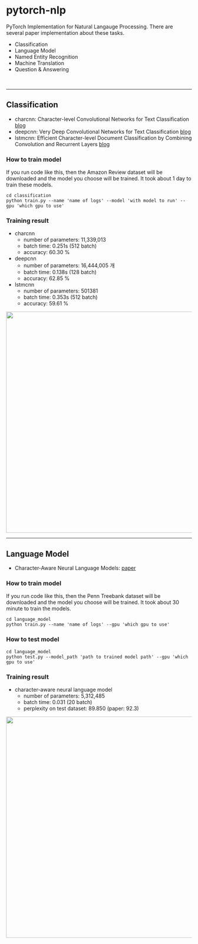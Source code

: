 # pytorch-nlp
PyTorch Implementation for Natural Langauge Processing.
There are several paper implementation about these tasks.

- Classification
- Language Model
- Named Entity Recognition
- Machine Translation
- Question & Answering

<br/>

---
## Classification
- charcnn: Character-level Convolutional Networks for Text Classification [blog](https://www.notion.so/daangn/Character-level-Convolutional-Networks-for-Text-Classification-3fb5552c27b94a3099e8e79ba1a272f9)
- deepcnn: Very Deep Convolutional Networks for Text Classification [blog](https://www.notion.so/daangn/Very-Deep-Convolutional-Networks-for-Text-Classification-63c3f055d19b4a1285891c99f5b06517)
- lstmcnn: Efficient Character-level Document Classification by Combining Convolution and Recurrent Layers [blog](https://www.notion.so/daangn/Efficient-Character-level-Document-Classification-by-Combining-Convolution-and-Recurrent-Layers-a05e07dcbd0249978dd2d35504653577)

### How to train model
If you run code like this, then the Amazon Review dataset will be downloaded and the model you choose will be trained. It took about 1 day to train these models. 

```
cd classification
python train.py --name 'name of logs' --model 'with model to run' --gpu 'which gpu to use'
```

### Training result
- charcnn
  - number of parameters: 11,339,013
  - batch time: 0.251s (512 batch)
  - accuracy: 60.30 %
- deepcnn 
  - number of parameters: 16,444,005 개
  - batch time: 0.138s (128 batch)
  - accuracy: 62.85 %
- lstmcnn
  - number of parameters: 501381
  - batch time: 0.353s (512 batch)
  - accuracy: 59.61 %

<img src='https://user-images.githubusercontent.com/16641054/51795184-704f7a00-2222-11e9-97f5-c70d5f311f5d.png' width='600px'>

<br/>

---

## Language Model
- Character-Aware Neural Language Models: [paper](https://www.aaai.org/ocs/index.php/AAAI/AAAI16/paper/viewFile/12489/12017)

### How to train model
If you run code like this, then the Penn Treebank dataset will be downloaded and the model you choose will be trained. It took about 30 minute to train the models. 

```
cd language_model
python train.py --name 'name of logs' --gpu 'which gpu to use'
```

### How to test model
```
cd language_model
python test.py --model_path 'path to trained model path' --gpu 'which gpu to use'
```

### Training result
- character-aware neural language model
  - number of parameters: 5,312,485
  - batch time: 0.031 (20 batch)
  - perplexity on test dataset: 89.850 (paper: 92.3)
  
<img src='https://user-images.githubusercontent.com/16641054/52529241-ec24e880-2d31-11e9-93c4-cba52b618fd5.png' width='600px'>
